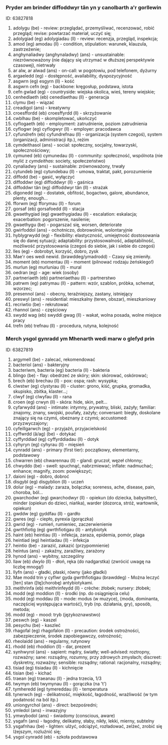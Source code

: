 ### Pryder am brinder diffoddwyr tân yn y canolbarth a'r gorllewin
[//]: #()
ID: 63827818

1. adolygu (be) - review: przeglądać, przemyśliwać, recenzować, robić przegląd; revise: powtarzać materiał, uczyć się;
1. adolygiad (eg) adolygiadau (ll) - review: recenzja, przegląd, inspekcja;
1. amod (eg) amodau (ll) - condition, stipulation: warunek, klauzula, zastrzeżenie;
1. anghynaliadwy (anghynaladwy) (ans) - unsustainable: niezrównoważony (nie dający się utrzymać w dłuższej perspektywie czasowej), nietrwały
1. ar alw, ar alwad (ans) - on-call: w pogotowiu, pod telefonem, dyżurny
1. argaeledd (eg) - dostępność, availability, dyspozycyjność
1. asgwrn (eg) esgyrn (ll) - kość
1. asgwrn cefn (eg) - backbone: kręgosłup, podstawa, istota
1. cefn gwlad (eg) - countryside: wiejska okolica, wieś, tereny wiejskie;
1. cenhedlaeth (eb) cenedlaethau (ll) - generacja
1. clymu (be) - wiązać
1. creadigol (ans) - kreatywny
1. croesffordd (eb) croesffyrdd (ll) - skrzyżowanie
1. cwblhau (be) - skompletować, ukończyć
1. cyflogaeth (eb) - employment: zatrudnienie, poziom zatrudnienia
1. cyflogwr (eg) cyflogwyr (ll) - employer: pracodawca
1. cyfundrefn (eb) cyfundrefnau (ll) - organizacja (system czegoś), system (organizacji, administracji itp.), reżim
1. cymdeithasol (ans) - social: społeczny, socjalny, towarzyski, społecznościowy;
1. cymuned (eb) cymunedau (ll) - community: społeczność, wspólnota (nie mylić z *cymdeithas*: society, społeczeństwo)
1. cynaliadwy (ans) - sustainable: zrównoważony, trwały
1. cytundeb (eg) cytundebau (ll) - umowa, traktat, pakt, porozumienie
1. diffodd (be) - gasić, wyłączyć
1. diffoddwr (eg) diffoddwyr (ll) - gaśnica
1. diffoddwr tân (eg) diffoddwyr tân (ll) - strażak
1. digonedd (eg) - dostatek, obfitość, bogactwo, galore, abundance, plenty, enough...
1. fforwm (eg) fforymau (ll) - forum
1. gorsaf (eb) gorsafoedd (ll) - stacja
1. gwaethygiad (eg) gwaethygiadau (ll) - escalation: eskalacja; exacerbation: pogorszenie, nasilenie;
1. gwaethygu (be) - pogarszać się, worsen, deteriorate
1. gwirfoddol (ans) - ochotniczo, dobrowolnie, wolontaryjnie
1. hyblygrwydd (eg) - flexibility: elastyczność, umiejętność dostosowania się do danej sytuacji; adaptability: przystosowalność, adaptabilność, możliwość przystosowania (czegoś do siebie, jak i siebie do czegoś)
1. lles (eg) - dobrobyt, korzyść, dobro, zysk
1. Mae'r oes wedi newid. (brawddeg/ymadrodd) - Czasy się zmieniły.
1. moment (eb) momentau (ll) - moment (pilnować rodzaju żeńskiego!)
1. murlun (eg) murluniau (ll) - mural
1. oedran (eg) - age: wiek (osoby)
1. partneriaeth (eb) partneriaethau (ll) - partnerstwo
1. patrwm (eg) patrymau (ll) - pattern: wzór, szablon, próbka, schemat, wzorzec;
1. presennol (ans) - obecny, teraźniejszy, zastany, istniejący
1. preswyl (ans) - residential: mieszkalny (teren, obszar), mieszkaniowy
1. recriwtio (be) - rekrutować
1. rhannol (ans) - częściowy
1. swydd wag (eb) swyddi gwag (ll) - wakat, wolna posada, wolne miejsce pracy
1. trefn (eb) trefnau (ll) - procedura, rutyna, kolejność

### Merch ysgol gynradd ym Mhenarth wedi marw o glefyd prin
[//]: #()
ID: 63827819

1. argymell (be) - zalecać, rekomendować
1. bacteriol (ans) - bakteryjny
1. bacteriwm, bacteria (eg) bacteria (ll) - bakteria
1. blingo (be) - flay: obedrzeć ze skóry; skin: skórować, oskórować;
1. brech (eb) brechau (ll) - pox: ospa; rash: wysypka;
1. clwstwr (eg) clystyrau (ll) - cluster: grono, kiść, grupka, gromadka, skupisko, zbitka, klaster...;
1. clwyf (eg) clwyfau (ll) - rana
1. croen (eg) crwyn (ll) - skóra: hide, skin, pelt...
1. cyfarwydd (ans) - intimate: intymny, prywatny, bliski, zażyły; familiar: znajomy, znany, swojski, poufały, zażyły; conversant: biegły, doskolane znający się na czymś, obeznany z czymś; accustomed: przyzwyczajony;
1. cyfeillgarwch (eg) - przyjaźń, przyjacielskość
1. cyffwrdd (â/ag) (be) - dotykać
1. cyffyrddiad (eg) cyffyrddiadau (ll) - dotyk
1. cyhyryn (eg) cyhyrau (ll) - mięsień
1. cynradd (ans) - primary (first tier): początkowy, elementarny, podstawowy
1. chwarren (eb) chwarennau (ll) - gland: gruczoł, węzeł chłonny;
1. chwyddo (be) - swell: spuchnąć, nabrzmiewać; inflate: nadmuchać; enhance; magnify, zoom: powiększyć;
1. daioni (eg) - dobro, dobroć
1. disgybl (eg) disgyblion (ll) - uczeń
1. dolur (eg) - malady: zaraza, bolączka; soreness, ache, disease, pain, choroba, ból...
1. gwarchodwr (eg) gwarchodwyr (ll) - opiekun (do dziecka, babysitter), minder (opiekun do dzieci, niańka), warder (dozorca, stróż, wartownik, opiekun)
1. gwddw (eg) gyddfau (ll) - gardło
1. gwres (eg) - ciepło, pyrexia (gorączka)
1. gwrid (eg) - rumień, rumieniec, zaczerwienienie
1. gwrthfiotig (eg) gwrthfiotigau (ll) - antybiotyk
1. haint (eb) heintiau (ll) - infekcja, zaraza, epidemia, pomór, plaga
1. heintiad (eg) heintiadau (ll) - infekcja
1. heintio (be) - zarazić, zakazić (przypomnienie)
1. heintus (ans) - zakaźny, zaraźliwy, zarażony
1. hynod (ans) - wybitny, szczególny
1. llaw (eb) *dwylo* (ll) - dłoń, ręka (do nadgarstka) (zwrócić uwagę na liczbę mnogą!)
1. llyfn (ans) - gładki, płaski, równy (jako gładki)
1. Mae modd trin y cyflwr gyda gwrthfiotigau (brawddeg) - Można leczyć [ten] stan ([tę]chorobę) antybiotykami.
1. meithrinfa (eb) meithrinfeydd (ll) - crèche: żłobek; nursery: żłobek;
1. modd (eg) moddion (ll) - środki (np. do osiągnięcia celu)
1. modd (eg) moddau (ll) - mode: modus (w muzyce), {moda, dominanta, naczęściej występująca wartość}, tryb (np. działania, gry), sposób, metoda;
1. modd (eg) - mood: tryb (językoznawstwo)
1. peswch (eg) - kaszel
1. pesychu (be) - kaszleć
1. rhagofal (eg) rhagofalon (ll) - precaution: środek ostrożności, zabezpieczenie, środek zapobiegawczy, ostrożność;
1. rheolaidd (ans) - regularny, rutynowy
1. rhodd (eb) rhoddion (ll) - dar, prezent
1. synhwyrol (ans) - sapient: mądry, światły; well-advised: roztropny, rozważny; sane: rozsądny, rozumny, przy zdrowych zmysłach; discreet: dyskretny, rozważny; sensible: rozsądny; rational: racjonalny, rozsądny;
1. tisiad (eg) tisiadau (ll) - kichnięcie
1. tisian (be) - kichać
1. traean (eg) traeanau (ll) - jedna trzecia, 1/3
1. twymyn (eb) twymynau (ll) - gorączka (na 't')
1. tymheredd (eg) tymereddau (ll) - temperatura
1. tynerwch (eg) - delikatność, miękkość, łagodność, wrażliwość (w tym podatność na ból itp.)
1. uniongyrchol (ans) - direct: bezpośredni;
1. ymledol (ans) - inwazyjny
1. ymwybodol (ans) - świadomy (conscious, aware)
1. ysgafn (ans) - łagodny, delikatny, słaby, nikły, lekki, mierny, subtelny
1. ysgafnhau (be) - lighten: ulżyć, odciążyć, rozładować, zelżeć, zrobić się lżejszym, rozluźnić się;
1. ysgol cynradd (eb) - szkoła podstawowa